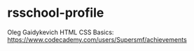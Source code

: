 # rsschool-profile

Oleg Gaidykevich
HTML CSS Basics: https://www.codecademy.com/users/Supersmf/achievements
